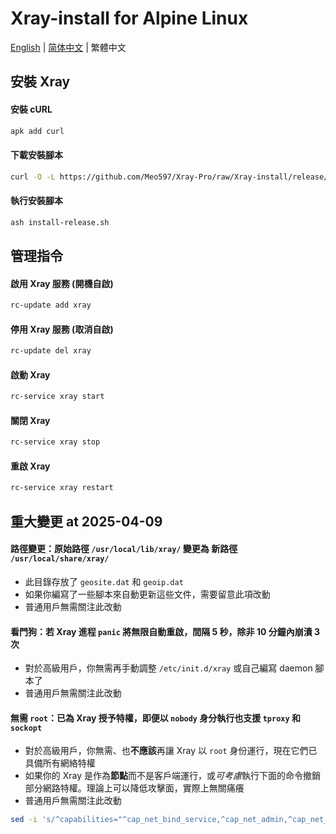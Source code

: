 # Xray-install for Alpine Linux

[English](README.md) | [简体中文](README_zh-Hans.md) | 繁體中文

## 安裝 Xray

#### 安裝 cURL

```sh
apk add curl
```

#### 下載安裝腳本

```sh
curl -O -L https://github.com/Meo597/Xray-Pro/raw/Xray-install/release/alpinelinux/install-release.sh
```

#### 執行安裝腳本

```sh
ash install-release.sh
```

## 管理指令

#### 啟用 Xray 服務 (開機自啟)

```sh
rc-update add xray
```

#### 停用 Xray 服務 (取消自啟)

```sh
rc-update del xray
```

#### 啟動 Xray

```sh
rc-service xray start
```

#### 關閉 Xray

```sh
rc-service xray stop
```

#### 重啟 Xray

```sh
rc-service xray restart
```

## 重大變更 at 2025-04-09

#### 路徑變更：原始路徑 `/usr/local/lib/xray/` 變更為 新路徑 `/usr/local/share/xray/`

- 此目錄存放了 `geosite.dat` 和 `geoip.dat`
- 如果你編寫了一些腳本來自動更新這些文件，需要留意此項改動
- 普通用戶無需關注此改動

#### 看門狗：若 Xray 進程 `panic` 將無限自動重啟，間隔 5 秒，除非 10 分鐘內崩潰 3 次

- 對於高級用戶，你無需再手動調整 `/etc/init.d/xray` 或自己編寫 daemon 腳本了
- 普通用戶無需關注此改動

#### 無需 `root`：已為 Xray 授予特權，即便以 `nobody` 身分執行也支援 `tproxy` 和 `sockopt`

- 對於高級用戶，你無需、也**不應該**再讓 Xray 以 `root` 身份運行，現在它們已具備所有網絡特權
- 如果你的 Xray 是作為**節點**而不是客戶端運行，或*可考慮*執行下面的命令撤銷部分網路特權。理論上可以降低攻擊面，實際上無關痛癢
- 普通用戶無需關注此改動

```sh
sed -i 's/^capabilities="^cap_net_bind_service,^cap_net_admin,^cap_net_raw"$/capabilities="^cap_net_bind_service"/g' /etc/init.d/xray
```
